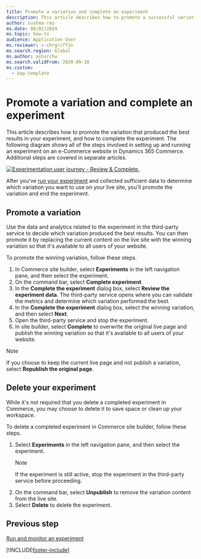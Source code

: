 ```yaml
---
title: Promote a variation and complete an experiment
description: This article describes how to promote a successful variation and complete an experiment in Microsoft Dynamics 365 Commerce.
author: sushma-rao 
ms.date: 08/02/2024
ms.topic: how-to
audience: Application User
ms.reviewer: v-chrgriffin
ms.search.region: Global
ms.author: asharchw
ms.search.validFrom: 2020-09-30
ms.custom: 
  - bap-template
---
```


# Promote a variation and complete an experiment

This article describes how to promote the variation that produced the best results in your experiment, and how to complete the experiment. The following diagram shows all of the steps involved in setting up and running an experiment on an e-Commerce website in Dynamics 365 Commerce. Additional steps are covered in separate articles.

[ ![Experimentation user journey - Review & Complete.](./media/experimentation_review_complete.svg) ](./media/experimentation_review_complete.svg#lightbox)

After you've [run your experiment](experimentation-run-monitor.md) and collected sufficient data to determine which variation you want to use on your live site, you'll promote the variation and end the experiment.

## Promote a variation
Use the data and analytics related to the experiment in the third-party service to decide which variation produced the best results. You can then promote it by replacing the current content on the live site with the winning variation so that it's available to all users of your website.

To promote the winning variation, follow these steps. 

1. In Commerce site builder, select **Experiments** in the left navigation pane, and then select the experiment.
1. On the command bar, select **Complete experiment**.
1. In the **Complete the experiment** dialog box, select **Review the experiment data**. The third-party service opens where you can validate the metrics and determine which variation performed the best.
1. In the **Complete the experiment** dialog box, select the winning variation, and then select **Next**.
1. Open the third-party service and stop the experiment.
1. In site builder, select **Complete** to overwrite the original live page and publish the winning variation so that it's available to all users of your website. 

> [!NOTE]
> If you choose to keep the current live page and not publish a variation, select **Republish the original page**.

## Delete your experiment
While it's not required that you delete a completed experiment in Commerce, you may choose to delete it to save space or clean up your workspace. 

To delete a completed experiment in Commerce site builder, follow these steps.

1. Select **Experiments** in the left navigation pane, and then select the experiment. 
    > [!NOTE]
    > If the experiment is still active, stop the experiment in the third-party service before proceeding.
1. On the command bar, select **Unpublish**  to remove the variation content from the live site.
1. Select **Delete** to delete the experiment.

## Previous step
[Run and monitor an experiment](experimentation-run-monitor.md)


[!INCLUDE[footer-include](../includes/footer-banner.md)]
